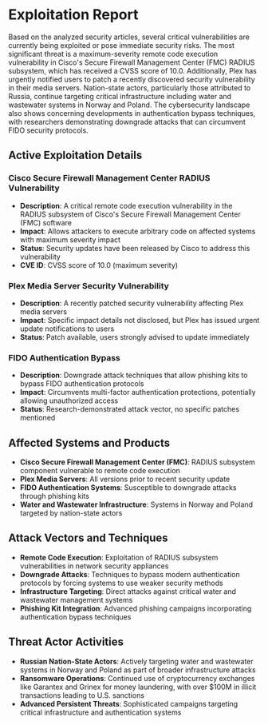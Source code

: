 # Exploitation Report

Based on the analyzed security articles, several critical vulnerabilities are currently being exploited or pose immediate security risks. The most significant threat is a maximum-severity remote code execution vulnerability in Cisco's Secure Firewall Management Center (FMC) RADIUS subsystem, which has received a CVSS score of 10.0. Additionally, Plex has urgently notified users to patch a recently discovered security vulnerability in their media servers. Nation-state actors, particularly those attributed to Russia, continue targeting critical infrastructure including water and wastewater systems in Norway and Poland. The cybersecurity landscape also shows concerning developments in authentication bypass techniques, with researchers demonstrating downgrade attacks that can circumvent FIDO security protocols.

## Active Exploitation Details

### Cisco Secure Firewall Management Center RADIUS Vulnerability
- **Description**: A critical remote code execution vulnerability in the RADIUS subsystem of Cisco's Secure Firewall Management Center (FMC) software
- **Impact**: Allows attackers to execute arbitrary code on affected systems with maximum severity impact
- **Status**: Security updates have been released by Cisco to address this vulnerability
- **CVE ID**: CVSS score of 10.0 (maximum severity)

### Plex Media Server Security Vulnerability
- **Description**: A recently patched security vulnerability affecting Plex media servers
- **Impact**: Specific impact details not disclosed, but Plex has issued urgent update notifications to users
- **Status**: Patch available, users strongly advised to update immediately

### FIDO Authentication Bypass
- **Description**: Downgrade attack techniques that allow phishing kits to bypass FIDO authentication protocols
- **Impact**: Circumvents multi-factor authentication protections, potentially allowing unauthorized access
- **Status**: Research-demonstrated attack vector, no specific patches mentioned

## Affected Systems and Products

- **Cisco Secure Firewall Management Center (FMC)**: RADIUS subsystem component vulnerable to remote code execution
- **Plex Media Servers**: All versions prior to recent security update
- **FIDO Authentication Systems**: Susceptible to downgrade attacks through phishing kits
- **Water and Wastewater Infrastructure**: Systems in Norway and Poland targeted by nation-state actors

## Attack Vectors and Techniques

- **Remote Code Execution**: Exploitation of RADIUS subsystem vulnerabilities in network security appliances
- **Downgrade Attacks**: Techniques to bypass modern authentication protocols by forcing systems to use weaker security methods
- **Infrastructure Targeting**: Direct attacks against critical water and wastewater management systems
- **Phishing Kit Integration**: Advanced phishing campaigns incorporating authentication bypass techniques

## Threat Actor Activities

- **Russian Nation-State Actors**: Actively targeting water and wastewater systems in Norway and Poland as part of broader infrastructure attacks
- **Ransomware Operations**: Continued use of cryptocurrency exchanges like Garantex and Grinex for money laundering, with over $100M in illicit transactions leading to U.S. sanctions
- **Advanced Persistent Threats**: Sophisticated campaigns targeting critical infrastructure and authentication systems